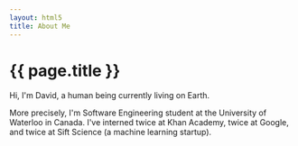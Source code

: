 ```yaml
---
layout: html5
title: About Me
---
```


# {{ page.title }}

Hi, I'm David, a human being currently living on Earth.

More precisely, I'm Software Engineering student at the University of Waterloo in Canada. I've interned twice at Khan Academy, twice at Google, and twice at Sift Science (a machine learning startup).

